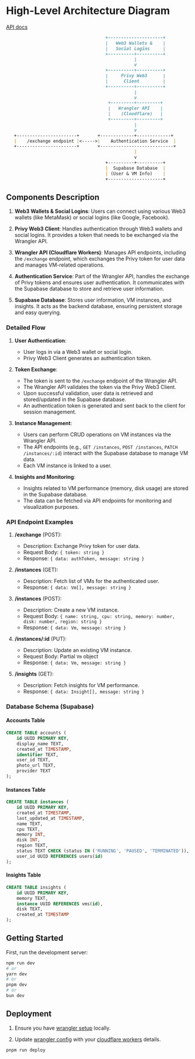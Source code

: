 # High-Level Architecture Diagram

[API docs](https://round-dust-4939.isaac-onuwa.workers.dev/docs)

```md
                                      +---------------------+
                                      |   Web3 Wallets &    |
                                      |   Social Logins     |
                                      +----------+----------+
                                                 |
                                                 v
                                      +----------+----------+
                                      |     Privy Web3      |
                                      |      Client         |
                                      +----------+----------+
                                                 |
                                                 v
                                       +---------+---------+
                                       |   Wrangler API    |
                                       |    (Cloudflare)   |
                                       +---------+---------+
                                                 |
                                                 v
   +-----------------------+       +-------------+-------------+
   |    /exchange endpoint |<----->|    Authentication Service  |
   +-----------------------+       +----------------------------+
                                                 |
                                                 v
                                      +----------+----------+
                                      |  Supabase Database  |
                                      | (User & VM Info)    |
                                      +---------------------+
```

## Components Description

1. **Web3 Wallets & Social Logins**: Users can connect using various Web3 wallets (like MetaMask) or social logins (like Google, Facebook).

2. **Privy Web3 Client**: Handles authentication through Web3 wallets and social logins. It provides a token that needs to be exchanged via the Wrangler API.

3. **Wrangler API (Cloudflare Workers)**: Manages API endpoints, including the `/exchange` endpoint, which exchanges the Privy token for user data and manages VM-related operations.

4. **Authentication Service**: Part of the Wrangler API, handles the exchange of Privy tokens and ensures user authentication. It communicates with the Supabase database to store and retrieve user information.

5. **Supabase Database**: Stores user information, VM instances, and insights. It acts as the backend database, ensuring persistent storage and easy querying.

### Detailed Flow

1. **User Authentication**:
   - User logs in via a Web3 wallet or social login.
   - Privy Web3 Client generates an authentication token.

2. **Token Exchange**:
   - The token is sent to the `/exchange` endpoint of the Wrangler API.
   - The Wrangler API validates the token via the Privy Web3 Client.
   - Upon successful validation, user data is retrieved and stored/updated in the Supabase database.
   - An authentication token is generated and sent back to the client for session management.

3. **Instance Management**:
   - Users can perform CRUD operations on VM instances via the Wrangler API.
   - The API endpoints (e.g., `GET /instances`, `POST /instances`, `PATCH /instances/:id`) interact with the Supabase database to manage VM data.
   - Each VM instance is linked to a user.

4. **Insights and Monitoring**:
   - Insights related to VM performance (memory, disk usage) are stored in the Supabase database.
   - The data can be fetched via API endpoints for monitoring and visualization purposes.

### API Endpoint Examples

1. **/exchange** (POST):
   - Description: Exchange Privy token for user data.
   - Request Body: `{ token: string }`
   - Response: `{ data: authToken, message: string }`

2. **/instances** (GET):
   - Description: Fetch list of VMs for the authenticated user.
   - Response: `{ data: Vm[], message: string }`

3. **/instances** (POST):
   - Description: Create a new VM instance.
   - Request Body: `{ name: string, cpu: string, memory: number, disk: number, region: string }`
   - Response: `{ data: Vm, message: string }`

4. **/instances/:id** (PUT):
   - Description: Update an existing VM instance.
   - Request Body: Partial `Vm` object
   - Response: `{ data: Vm, message: string }`

5. **/insights** (GET):
   - Description: Fetch insights for VM performance.
   - Response: `{ data: Insight[], message: string }`

### Database Schema (Supabase)

#### Accounts Table

```sql
CREATE TABLE accounts (
    id UUID PRIMARY KEY,
    display_name TEXT,
    created_at TIMESTAMP,
    identifier TEXT,
    user_id TEXT,
    photo_url TEXT,
    provider TEXT
);
```

#### Instances Table

```sql
CREATE TABLE instances (
    id UUID PRIMARY KEY,
    created_at TIMESTAMP,
    last_updated_at TIMESTAMP,
    name TEXT,
    cpu TEXT,
    memory INT,
    disk INT,
    region TEXT,
    status TEXT CHECK (status IN ('RUNNING', 'PAUSED', 'TERMINATED')),
    user_id UUID REFERENCES users(id)
);
```

#### Insights Table

```sql
CREATE TABLE insights (
    id UUID PRIMARY KEY,
    memory TEXT,
    instance UUID REFERENCES vms(id),
    disk TEXT,
    created_at TIMESTAMP
);
```

## Getting Started

First, run the development server:

```bash
npm run dev
# or
yarn dev
# or
pnpm dev
# or
bun dev
```

## Deployment

1. Ensure you have [wrangler setup](https://developers.cloudflare.com/workers/wrangler/install-and-update/) locally.

2. Update [wrangler config](./wrangler.toml) with your [cloudflare workers](https://developers.cloudflare.com/workers/) details.

```bash
pnpm run deploy
```
